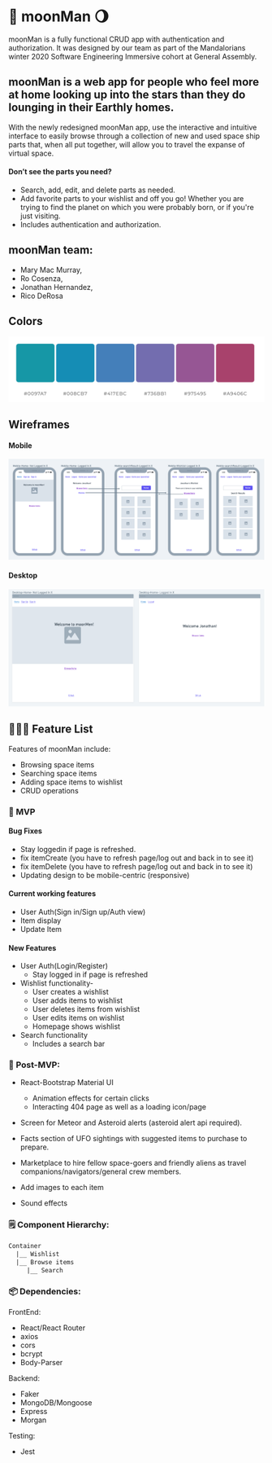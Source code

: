 # 👾 moonMan 🌖

moonMan is a fully functional CRUD app with authentication and authorization.  It was designed by our team as part of the Mandalorians winter 2020 Software Engineering Immersive cohort at General Assembly.


## moonMan is a web app for people who feel more at home looking up into the stars than they do lounging in their Earthly homes. 
With the newly redesigned moonMan app, use the interactive and intuitive interface to easily browse through a collection of new and used space ship parts that, when all put together, will allow you to travel the expanse of virtual space. 
#### Don’t see the parts you need? 
* Search, add, edit, and delete parts as needed. 
* Add favorite parts to your wishlist and off you go!  Whether you are trying to find the planet on which you were probably born, or if you're just visiting. 
* Includes authentication and authorization.

## moonMan team:
* Mary Mac Murray, 
* Ro Cosenza, 
* Jonathan Hernandez, 
* Rico DeRosa


## Colors
<img src="https://github.com/marymacmurray/done4today/blob/develop/color-palette.png">

## Wireframes

#### Mobile 
<img src="https://github.com/marymacmurray/done4today/blob/develop/mobile-mockup2.png">

#### Desktop
<img src="https://github.com/marymacmurray/done4today/blob/develop/desktop-mockup.png">


## 👩🏽‍🚀 Feature List
Features of moonMan include:

* Browsing space items
* Searching space items
* Adding space items to wishlist
* CRUD operations

### 🚀 MVP

#### Bug Fixes
* Stay loggedin if page is refreshed.
* fix itemCreate (you have to refresh page/log out and back in to see it)
* fix itemDelete (you have to refresh page/log out and back in to see it)
*  Updating design to be mobile-centric (responsive)

#### Current working features
* User Auth(Sign in/Sign up/Auth view)
* Item display
* Update Item

#### New Features
* User Auth(Login/Register)
  * Stay logged in if page is refreshed
* Wishlist functionality-
  * User creates a wishlist
  * User adds items to wishlist
  * User deletes items from wishlist
  * User edits items on wishlist  
  *  Homepage shows wishlist 
* Search functionality
  * Includes a search bar


### 🌟 Post-MVP:
* React-Bootstrap Material UI 
  *  Animation effects for certain clicks
  *  Interacting 404 page as well as a loading icon/page

* Screen for Meteor and Asteroid alerts (asteroid alert api required). 
* Facts section of UFO sightings with suggested items to purchase to prepare. 
* Marketplace to hire fellow space-goers and friendly aliens as travel companions/navigators/general crew members.
* Add images to each item
* Sound effects

### 🗒️ Component Hierarchy:

```
Container
  |__ Wishlist
  |__ Browse items
     |__ Search
```



### 📦 Dependencies:
FrontEnd:
* React/React Router
* axios
* cors
* bcrypt
* Body-Parser

Backend:
* Faker
* MongoDB/Mongoose
* Express
* Morgan

Testing:
* Jest 
